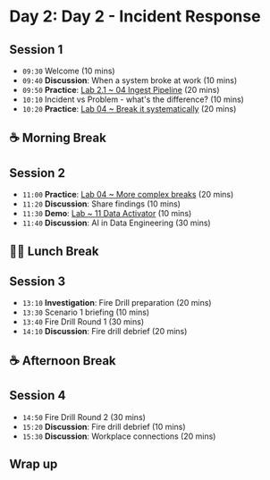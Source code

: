 # Day 2: Day 2 - Incident Response

## Session 1
- `09:30` Welcome (10 mins)
- `09:40` **Discussion**: When a system broke at work (10 mins)
- `09:50` **Practice**: [Lab 2.1 ~ 04 Ingest Pipeline](../labs/04-ingest-pipeline.md) (20 mins)
- `10:10` Incident vs Problem - what's the difference? (10 mins)
- `10:20` **Practice**: [Lab 04 ~ Break it systematically](../day2/breaking-things.md) (20 mins)

## ☕ Morning Break

## Session 2

- `11:00` **Practice**: [Lab 04 ~ More complex breaks](../day2/complex-breaking.md) (20 mins)
- `11:20` **Discussion**: Share findings (10 mins)
- `11:30` **Demo**: [Lab ~ 11 Data Activator](../labs/11-data-activator.md) (10 mins)
- `11:40` **Discussion**: AI in Data Engineering (30 mins)

## 🥪🥤 Lunch Break

## Session 3

- `13:10` **Investigation**: Fire Drill preparation (20 mins)
- `13:30` Scenario 1 briefing (10 mins)
- `13:40` Fire Drill Round 1 (30 mins)
- `14:10` **Discussion**: Fire drill debrief (20 mins)

## ☕ Afternoon Break

## Session 4

- `14:50` Fire Drill Round 2 (30 mins)
- `15:20` **Discussion**: Fire drill debrief (10 mins)
- `15:30` **Discussion**: Workplace connections (20 mins)

## Wrap up


